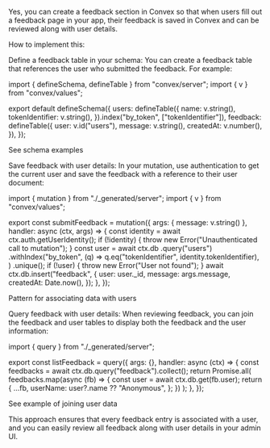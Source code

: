 Yes, you can create a feedback section in Convex so that when users fill out a feedback page in your app, their feedback is saved in Convex and can be reviewed along with user details.

How to implement this:

Define a feedback table in your schema:
You can create a feedback table that references the user who submitted the feedback. For example:

import { defineSchema, defineTable } from "convex/server";
import { v } from "convex/values";

export default defineSchema({
  users: defineTable({
    name: v.string(),
    tokenIdentifier: v.string(),
  }).index("by_token", ["tokenIdentifier"]),
  feedback: defineTable({
    user: v.id("users"),
    message: v.string(),
    createdAt: v.number(),
  }),
});

See schema examples

Save feedback with user details:
In your mutation, use authentication to get the current user and save the feedback with a reference to their user document:

import { mutation } from "./_generated/server";
import { v } from "convex/values";

export const submitFeedback = mutation({
  args: { message: v.string() },
  handler: async (ctx, args) => {
    const identity = await ctx.auth.getUserIdentity();
    if (!identity) {
      throw new Error("Unauthenticated call to mutation");
    }
    const user = await ctx.db
      .query("users")
      .withIndex("by_token", (q) =>
        q.eq("tokenIdentifier", identity.tokenIdentifier),
      )
      .unique();
    if (!user) {
      throw new Error("User not found");
    }
    await ctx.db.insert("feedback", {
      user: user._id,
      message: args.message,
      createdAt: Date.now(),
    });
  },
});

Pattern for associating data with users

Query feedback with user details:
When reviewing feedback, you can join the feedback and user tables to display both the feedback and the user information:

import { query } from "./_generated/server";

export const listFeedback = query({
  args: {},
  handler: async (ctx) => {
    const feedbacks = await ctx.db.query("feedback").collect();
    return Promise.all(
      feedbacks.map(async (fb) => {
        const user = await ctx.db.get(fb.user);
        return {
          ...fb,
          userName: user?.name ?? "Anonymous",
        };
      })
    );
  },
});

See example of joining user data

This approach ensures that every feedback entry is associated with a user, and you can easily review all feedback along with user details in your admin UI.